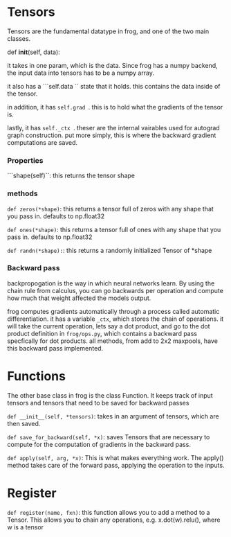# Tensors

Tensors are the fundamental datatype in frog, and one of the two main classes.

def __init__(self, data):

it takes in one param, which is the data. Since frog has a numpy backend, the input data into tensors has to be a numpy array.

it also has a ```self.data `` state that it holds. this contains the data inside of the tensor.

in addition, it has ```self.grad ```. this is to hold what the gradients of the tensor is. 

lastly, it has ```self._ctx ```. theser are the internal vairables used for autograd graph construction. put more simply, this is where the backward gradient computations are saved. 

### Properties

```shape(self)``: this returns the tensor shape


### methods
```def zeros(*shape)```: this returns a tensor full of zeros with any shape that you pass in. defaults to np.float32

```def ones(*shape)```: this returns a tensor full of ones with any shape that you pass in. defaults to np.float32

```def randn(*shape):```: this returns a randomly initialized Tensor of *shape

### Backward pass
backpropogation is the way in which neural networks learn. By using the chain rule from calculus, you can go backwards per operation and compute how much that weight affected the models output.

frog computes gradients automatically through a process called automatic differentiation. it has a variable ```_ctx```, which stores the chain of operations. it will take the current operation, lets say a dot product, and go to the dot product definition in ```frog/ops.py```, which contains a backward pass specfically for dot products. all methods, from add to 2x2 maxpools, have this backward pass implemented.

# Functions

The other base class in frog is the class Function. It keeps track of input tensors and tensors that need to be saved for backward passes

```def __init__(self, *tensors)```: takes in an argument of tensors, which are then saved. 

```def save_for_backward(self, *x)```: saves Tensors that are necessary to compute for the computation of gradients in the backward pass. 

```def apply(self, arg, *x)```: This is what makes everything work. The apply() method takes care of the forward pass, applying the operation to the inputs.

# Register

```def register(name, fxn)```: this function allows you to add a method to a Tensor. This allows you to chain any operations, e.g. x.dot(w).relu(), where w is a tensor